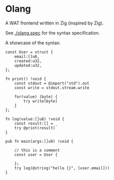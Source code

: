 # Olang

A WAT frontend written in Zig (inspired by Zig).

See [./olang.spec](./olang.spec) for the syntax specification.

A showcase of the syntax:

```zig
const User = struct {
    email:[]u8,
    created:u32,
    updated:u32,
};

fn print() !void {
    const stdout = @import("std").out
    const write = stdout.stream.write

    for(value) |byte| {
        try write(byte)
    }
};

fn log(value:[]u8) !void {
    const result:[] = _
    try @print(result)
}

pub fn main(args:[]u8) !void {

    // this is a comment
    const user = User {

    };
    try log(@string("hello {}", [user.email]))
}
```
